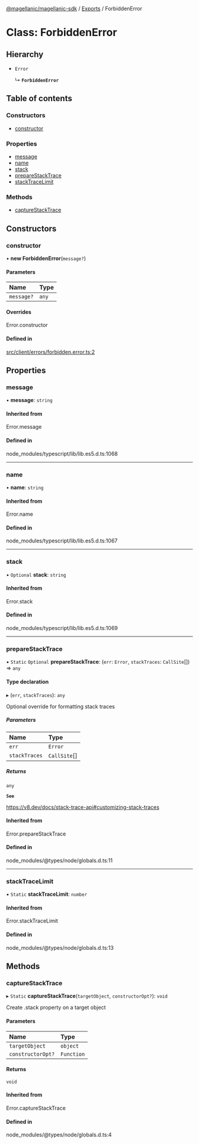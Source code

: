 [@magellanic/magellanic-sdk](../README.md) / [Exports](../modules.md) / ForbiddenError

# Class: ForbiddenError

## Hierarchy

- `Error`

  ↳ **`ForbiddenError`**

## Table of contents

### Constructors

- [constructor](ForbiddenError.md#constructor)

### Properties

- [message](ForbiddenError.md#message)
- [name](ForbiddenError.md#name)
- [stack](ForbiddenError.md#stack)
- [prepareStackTrace](ForbiddenError.md#preparestacktrace)
- [stackTraceLimit](ForbiddenError.md#stacktracelimit)

### Methods

- [captureStackTrace](ForbiddenError.md#capturestacktrace)

## Constructors

### constructor

• **new ForbiddenError**(`message?`)

#### Parameters

| Name | Type |
| :------ | :------ |
| `message?` | `any` |

#### Overrides

Error.constructor

#### Defined in

[src/client/errors/forbidden.error.ts:2](https://github.com/Magellanic-AI/magellanic-sdk-nodejs/blob/7e16304/src/client/errors/forbidden.error.ts#L2)

## Properties

### message

• **message**: `string`

#### Inherited from

Error.message

#### Defined in

node_modules/typescript/lib/lib.es5.d.ts:1068

___

### name

• **name**: `string`

#### Inherited from

Error.name

#### Defined in

node_modules/typescript/lib/lib.es5.d.ts:1067

___

### stack

• `Optional` **stack**: `string`

#### Inherited from

Error.stack

#### Defined in

node_modules/typescript/lib/lib.es5.d.ts:1069

___

### prepareStackTrace

▪ `Static` `Optional` **prepareStackTrace**: (`err`: `Error`, `stackTraces`: `CallSite`[]) => `any`

#### Type declaration

▸ (`err`, `stackTraces`): `any`

Optional override for formatting stack traces

##### Parameters

| Name | Type |
| :------ | :------ |
| `err` | `Error` |
| `stackTraces` | `CallSite`[] |

##### Returns

`any`

**`See`**

https://v8.dev/docs/stack-trace-api#customizing-stack-traces

#### Inherited from

Error.prepareStackTrace

#### Defined in

node_modules/@types/node/globals.d.ts:11

___

### stackTraceLimit

▪ `Static` **stackTraceLimit**: `number`

#### Inherited from

Error.stackTraceLimit

#### Defined in

node_modules/@types/node/globals.d.ts:13

## Methods

### captureStackTrace

▸ `Static` **captureStackTrace**(`targetObject`, `constructorOpt?`): `void`

Create .stack property on a target object

#### Parameters

| Name | Type |
| :------ | :------ |
| `targetObject` | `object` |
| `constructorOpt?` | `Function` |

#### Returns

`void`

#### Inherited from

Error.captureStackTrace

#### Defined in

node_modules/@types/node/globals.d.ts:4
